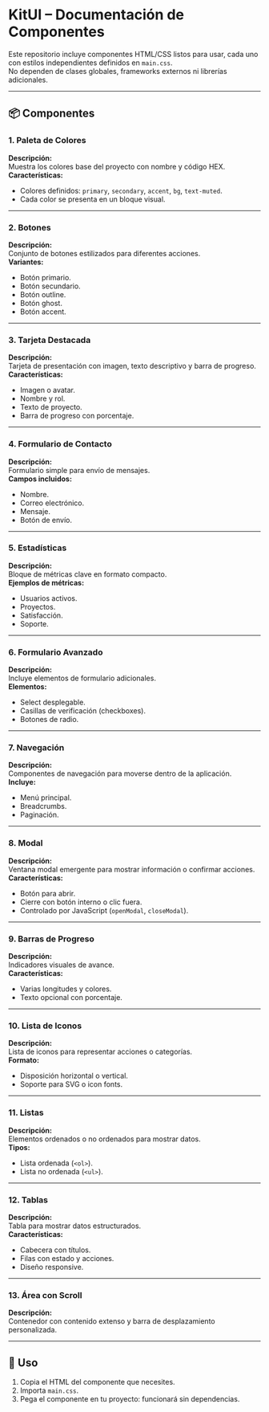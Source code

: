 # KitUI – Documentación de Componentes

Este repositorio incluye componentes HTML/CSS listos para usar, cada uno con estilos independientes definidos en `main.css`.  
No dependen de clases globales, frameworks externos ni librerías adicionales.

---

## 📦 Componentes

### 1. Paleta de Colores
**Descripción:**  
Muestra los colores base del proyecto con nombre y código HEX.  
**Características:**
- Colores definidos: `primary`, `secondary`, `accent`, `bg`, `text-muted`.
- Cada color se presenta en un bloque visual.

---

### 2. Botones
**Descripción:**  
Conjunto de botones estilizados para diferentes acciones.  
**Variantes:**
- Botón primario.
- Botón secundario.
- Botón outline.
- Botón ghost.
- Botón accent.

---

### 3. Tarjeta Destacada
**Descripción:**  
Tarjeta de presentación con imagen, texto descriptivo y barra de progreso.  
**Características:**
- Imagen o avatar.
- Nombre y rol.
- Texto de proyecto.
- Barra de progreso con porcentaje.

---

### 4. Formulario de Contacto
**Descripción:**  
Formulario simple para envío de mensajes.  
**Campos incluidos:**
- Nombre.
- Correo electrónico.
- Mensaje.
- Botón de envío.

---

### 5. Estadísticas
**Descripción:**  
Bloque de métricas clave en formato compacto.  
**Ejemplos de métricas:**
- Usuarios activos.
- Proyectos.
- Satisfacción.
- Soporte.

---

### 6. Formulario Avanzado
**Descripción:**  
Incluye elementos de formulario adicionales.  
**Elementos:**
- Select desplegable.
- Casillas de verificación (checkboxes).
- Botones de radio.

---

### 7. Navegación
**Descripción:**  
Componentes de navegación para moverse dentro de la aplicación.  
**Incluye:**
- Menú principal.
- Breadcrumbs.
- Paginación.

---

### 8. Modal
**Descripción:**  
Ventana modal emergente para mostrar información o confirmar acciones.  
**Características:**
- Botón para abrir.
- Cierre con botón interno o clic fuera.
- Controlado por JavaScript (`openModal`, `closeModal`).

---

### 9. Barras de Progreso
**Descripción:**  
Indicadores visuales de avance.  
**Características:**
- Varias longitudes y colores.
- Texto opcional con porcentaje.

---

### 10. Lista de Iconos
**Descripción:**  
Lista de iconos para representar acciones o categorías.  
**Formato:**
- Disposición horizontal o vertical.
- Soporte para SVG o icon fonts.

---

### 11. Listas
**Descripción:**  
Elementos ordenados o no ordenados para mostrar datos.  
**Tipos:**
- Lista ordenada (`<ol>`).
- Lista no ordenada (`<ul>`).

---

### 12. Tablas
**Descripción:**  
Tabla para mostrar datos estructurados.  
**Características:**
- Cabecera con títulos.
- Filas con estado y acciones.
- Diseño responsive.

---

### 13. Área con Scroll
**Descripción:**  
Contenedor con contenido extenso y barra de desplazamiento personalizada.

---

## 🚀 Uso
1. Copia el HTML del componente que necesites.
2. Importa `main.css`.
3. Pega el componente en tu proyecto: funcionará sin dependencias.


